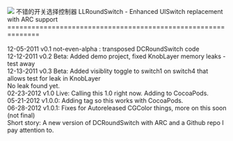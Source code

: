 ![](http://farm9.staticflickr.com/8170/7910295380_bb5c29e992.jpg)
不错的开关选择控制器
LLRoundSwitch - Enhanced UISwitch replacement with ARC support<br />
==============================================================<br />
<br />
12-05-2011 v0.1 not-even-alpha : transposed DCRoundSwitch code<br />
12-12-2011 v0.2 Beta: Added demo project, fixed KnobLayer memory leaks - test away<br />
12-13-2011 v0.3 Beta: Added visiblity toggle to switch1 on switch4 that allows test for leak in KnobLayer<br />
                      No leak found yet.<br />
02-23-2012 v1.0 Live: Calling this 1.0 right now.  Adding to CocoaPods.<br />
05-21-2012 v1.0.0: Adding tag so this works with CocoaPods.<br />
06-28-2012 v1.0.1: Fixes for Autoreleased CGColor things, more on this soon (not final)
<br />
Short story: A new version of DCRoundSwitch with ARC and a Github repo I pay attention to. 
